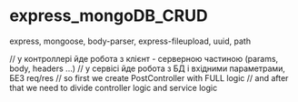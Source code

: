 # express_mongoDB_CRUD
express, mongoose, body-parser, express-fileupload, uuid, path

// у контроллері йде робота з клієнт - серверною частиною (params, body, headers ...)
// у сервісі йде робота з БД і вхідними параметрами, БЕЗ req/res
// so first we create PostController with FULL logic
// and after that we need to divide controller logic and service logic
